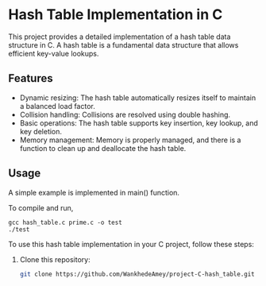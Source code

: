 # Hash Table Implementation in C

This project provides a detailed implementation of a hash table data structure in C. A hash table is a fundamental data structure that allows efficient key-value lookups.

## Features

- Dynamic resizing: The hash table automatically resizes itself to maintain a balanced load factor.
- Collision handling: Collisions are resolved using double hashing.
- Basic operations: The hash table supports key insertion, key lookup, and key deletion.
- Memory management: Memory is properly managed, and there is a function to clean up and deallocate the hash table.

## Usage

A simple example is implemented in main() function. 

To compile and run,

```
gcc hash_table.c prime.c -o test
./test
```

To use this hash table implementation in your C project, follow these steps:

1. Clone this repository:

   ```bash
   git clone https://github.com/WankhedeAmey/project-C-hash_table.git
